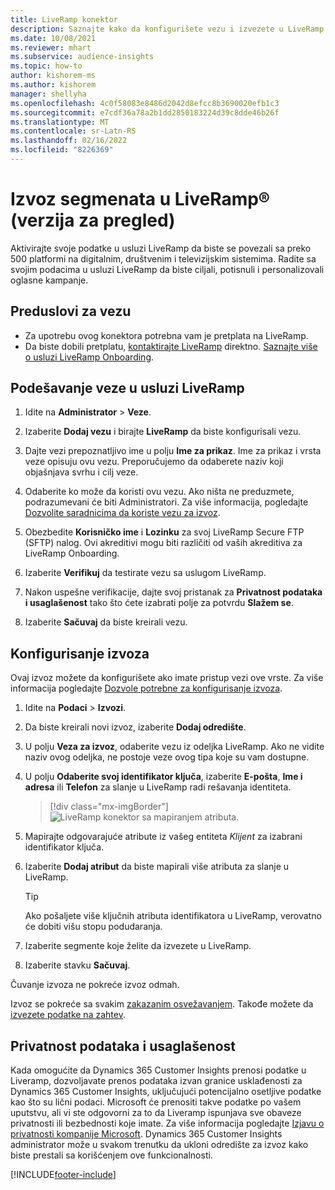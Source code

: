 ```yaml
---
title: LiveRamp konektor
description: Saznajte kako da konfigurišete vezu i izvezete u LiveRamp.
ms.date: 10/08/2021
ms.reviewer: mhart
ms.subservice: audience-insights
ms.topic: how-to
author: kishorem-ms
ms.author: kishorem
manager: shellyha
ms.openlocfilehash: 4c0f58083e8486d2042d8efcc8b3690020efb1c3
ms.sourcegitcommit: e7cdf36a78a2b1dd2850183224d39c8dde46b26f
ms.translationtype: MT
ms.contentlocale: sr-Latn-RS
ms.lasthandoff: 02/16/2022
ms.locfileid: "8226369"
---
```

# <a name="export-segments-to-liverampreg-preview"></a>Izvoz segmenata u LiveRamp&reg; (verzija za pregled)

Aktivirajte svoje podatke u usluzi LiveRamp da biste se povezali sa preko 500 platformi na digitalnim, društvenim i televizijskim sistemima. Radite sa svojim podacima u usluzi LiveRamp da biste ciljali, potisnuli i personalizovali oglasne kampanje.

## <a name="prerequisites-for-a-connection"></a>Preduslovi za vezu

- Za upotrebu ovog konektora potrebna vam je pretplata na LiveRamp.
- Da biste dobili pretplatu, [kontaktirajte LiveRamp](https://liveramp.com/contact/) direktno. [Saznajte više o usluzi LiveRamp Onboarding](https://liveramp.com/our-platform/data-onboarding/).

## <a name="set-up-connection-to-liveramp"></a>Podešavanje veze u usluzi LiveRamp

1. Idite na **Administrator** > **Veze**.

1. Izaberite **Dodaj vezu** i birajte **LiveRamp** da biste konfigurisali vezu.

1. Dajte vezi prepoznatljivo ime u polju **Ime za prikaz**. Ime za prikaz i vrsta veze opisuju ovu vezu. Preporučujemo da odaberete naziv koji objašnjava svrhu i cilj veze.

1. Odaberite ko može da koristi ovu vezu. Ako ništa ne preduzmete, podrazumevani će biti Administratori. Za više informacija, pogledajte [Dozvolite saradnicima da koriste vezu za izvoz](connections.md#allow-contributors-to-use-a-connection-for-exports).

1. Obezbedite **Korisničko ime** i **Lozinku** za svoj LiveRamp Secure FTP (SFTP) nalog.
Ovi akreditivi mogu biti različiti od vaših akreditiva za LiveRamp Onboarding.

1. Izaberite **Verifikuj** da testirate vezu sa uslugom LiveRamp.

1. Nakon uspešne verifikacije, dajte svoj pristanak za **Privatnost podataka i usaglašenost** tako što ćete izabrati polje za potvrdu **Slažem se**.

1. Izaberite **Sačuvaj** da biste kreirali vezu.

## <a name="configure-an-export"></a>Konfigurisanje izvoza

Ovaj izvoz možete da konfigurišete ako imate pristup vezi ove vrste. Za više informacija pogledajte [Dozvole potrebne za konfigurisanje izvoza](export-destinations.md#set-up-a-new-export).

1. Idite na **Podaci** > **Izvozi**.

1. Da biste kreirali novi izvoz, izaberite **Dodaj odredište**.

1. U polju **Veza za izvoz**, odaberite vezu iz odeljka LiveRamp. Ako ne vidite naziv ovog odeljka, ne postoje veze ovog tipa koje su vam dostupne.

1. U polju **Odaberite svoj identifikator ključa**, izaberite **E-pošta**, **Ime i adresa** ili **Telefon** za slanje u LiveRamp radi rešavanja identiteta.
   > [!div class="mx-imgBorder"]
   > ![LiveRamp konektor sa mapiranjem atributa.](media/export-liveramp-segments.png "LiveRamp konektor sa mapiranjem atributa")

1. Mapirajte odgovarajuće atribute iz vašeg entiteta *Klijent* za izabrani identifikator ključa.

1. Izaberite **Dodaj atribut** da biste mapirali više atributa za slanje u LiveRamp.

   > [!TIP]
   > Ako pošaljete više ključnih atributa identifikatora u LiveRamp, verovatno će dobiti višu stopu podudaranja.

1. Izaberite segmente koje želite da izvezete u LiveRamp.

1. Izaberite stavku **Sačuvaj**.

Čuvanje izvoza ne pokreće izvoz odmah.

Izvoz se pokreće sa svakim [zakazanim osvežavanjem](system.md#schedule-tab). Takođe možete da [izvezete podatke na zahtev](export-destinations.md#run-exports-on-demand). 


## <a name="data-privacy-and-compliance"></a>Privatnost podataka i usaglašenost

Kada omogućite da Dynamics 365 Customer Insights prenosi podatke u Liveramp, dozvoljavate prenos podataka izvan granice usklađenosti za Dynamics 365 Customer Insights, uključujući potencijalno osetljive podatke kao što su lični podaci. Microsoft će prenositi takve podatke po vašem uputstvu, ali vi ste odgovorni za to da Liveramp ispunjava sve obaveze privatnosti ili bezbednosti koje imate. Za više informacija pogledajte [Izjavu o privatnosti kompanije Microsoft](https://go.microsoft.com/fwlink/?linkid=396732).
Dynamics 365 Customer Insights administrator može u svakom trenutku da ukloni odredište za izvoz kako biste prestali sa korišćenjem ove funkcionalnosti.

[!INCLUDE[footer-include](../includes/footer-banner.md)]
